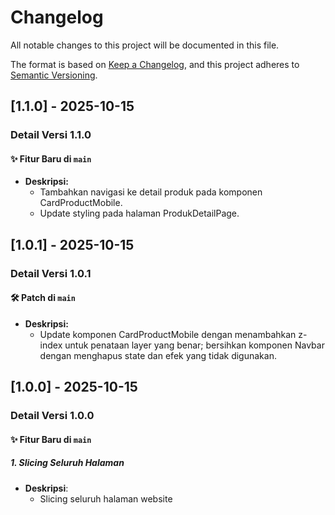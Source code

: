 # Changelog

All notable changes to this project will be documented in this file.

The format is based on [Keep a Changelog](https://keepachangelog.com/en/1.1.0/),
and this project adheres to [Semantic Versioning](https://semver.org/spec/v2.0.0.html).

## [1.1.0] - 2025-10-15

### Detail Versi 1.1.0

#### ✨ Fitur Baru di `main`

- **Deskripsi:**
  - Tambahkan navigasi ke detail produk pada komponen CardProductMobile.
  - Update styling pada halaman ProdukDetailPage.

## [1.0.1] - 2025-10-15

### Detail Versi 1.0.1

#### 🛠️ Patch di `main`

- **Deskripsi:**
  - Update komponen CardProductMobile dengan menambahkan z-index untuk penataan layer yang benar; bersihkan komponen Navbar dengan menghapus state dan efek yang tidak digunakan.

## [1.0.0] - 2025-10-15

### Detail Versi 1.0.0

#### ✨ Fitur Baru di `main`

##### 1. Slicing Seluruh Halaman

- **Deskripsi**:
  - Slicing seluruh halaman website
